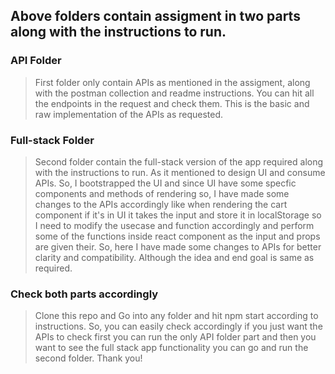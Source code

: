 ## Above folders contain assigment in two parts along with the instructions to run.
### API Folder
> First folder only contain APIs as mentioned in the assigment, along with the postman collection and readme instructions. You can hit all the endpoints in the request and check them. This is the basic and raw implementation of the APIs as requested.

### Full-stack Folder
> Second folder contain the full-stack version of the app required along with the instructions to run. As it mentioned to design UI and consume APIs. So, I bootstrapped the UI and since UI have some specfic components and methods of rendering so, I have made some changes to the APIs accordingly like when rendering the cart component if it's in UI it takes the input and store it in localStorage so I need to modify the usecase and function accordingly and perform some of the functions inside react component as the input and props are given their.
>So, here I have made some changes to APIs for better clarity and compatibility. Although the idea and end goal is same as required.

### Check both parts accordingly
>Clone this repo and Go into any folder and hit npm start according to instructions.
>So, you can easily check accordingly if you just want the APIs to check first you can run the only API folder part and then you want to see
the full stack app functionality you can go and run the second folder.
>Thank you!